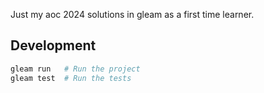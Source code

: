 Just my aoc 2024 solutions in gleam as a first time learner.

## Development

```sh
gleam run   # Run the project
gleam test  # Run the tests
```
